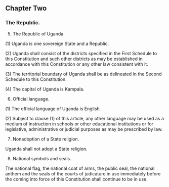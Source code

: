 ## Chapter Two

### The Republic.

5. The Republic of Uganda.

(1) Uganda is one sovereign State and a Republic.

(2) Uganda shall consist of the districts specified in the First Schedule
to this Constitution and such other districts as may be established in
accordance with this Constitution or any other law consistent with it.

(3) The territorial boundary of Uganda shall be as delineated in the
Second Schedule to this Constitution.

(4) The capital of Uganda is Kampala.

6. Official language.

(1) The official language of Uganda is English.

(2) Subject to clause (1) of this article, any other language may be
used as a medium of instruction in schools or other educational institutions
or for legislative, administrative or judicial purposes as may be prescribed by
law.

7. Nonadoption of a State religion.

Uganda shall not adopt a State religion.

8. National symbols and seals.

The national flag, the national coat of arms, the public seal, the national
anthem and the seals of the courts of judicature in use immediately before the
coming into force of this Constitution shall continue to be in use.
